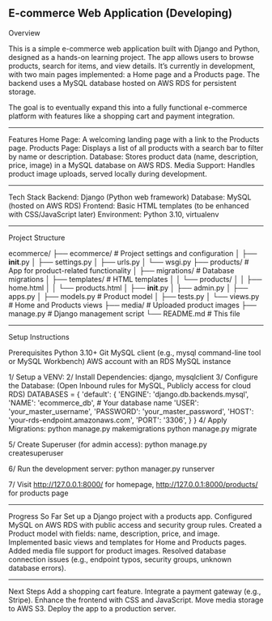 E-commerce Web Application (Developing)
-----
Overview

This is a simple e-commerce web application built with Django and Python, designed as a hands-on learning project. The app allows users to browse products, search for items, and view details. It’s currently in development, with two main pages implemented: a Home page and a Products page. The backend uses a MySQL database hosted on AWS RDS for persistent storage.

The goal is to eventually expand this into a fully functional e-commerce platform with features like a shopping cart and payment integration.

------
Features
Home Page: A welcoming landing page with a link to the Products page.
Products Page: Displays a list of all products with a search bar to filter by name or description.
Database: Stores product data (name, description, price, image) in a MySQL database on AWS RDS.
Media Support: Handles product image uploads, served locally during development.

------
Tech Stack
Backend: Django (Python web framework)
Database: MySQL (hosted on AWS RDS)
Frontend: Basic HTML templates (to be enhanced with CSS/JavaScript later)
Environment: Python 3.10, virtualenv

-----
Project Structure

ecommerce/
├── ecommerce/          # Project settings and configuration
│   ├── __init__.py
│   ├── settings.py
│   ├── urls.py
│   └── wsgi.py
├── products/          # App for product-related functionality
│   ├── migrations/    # Database migrations
│   ├── templates/     # HTML templates
│   │   └── products/
│   │       ├── home.html
│   │       └── products.html
│   ├── __init__.py
│   ├── admin.py
│   ├── apps.py
│   ├── models.py      # Product model
│   ├── tests.py
│   └── views.py       # Home and Products views
├── media/             # Uploaded product images
├── manage.py          # Django management script
└── README.md          # This file

------
Setup Instructions

Prerequisites
    Python 3.10+
    Git
    MySQL client (e.g., mysql command-line tool or MySQL Workbench)
    AWS account with an RDS MySQL instance

1/ Setup a VENV:
2/ Install Dependencies: django, mysqlclient
3/ Configure the Database: (Open Inbound rules for MySQL, Publicly access for cloud RDS)
        DATABASES = {
        'default': {
            'ENGINE': 'django.db.backends.mysql',
            'NAME': 'ecommerce_db',  # Your database name
            'USER': 'your_master_username',
            'PASSWORD': 'your_master_password',
            'HOST': 'your-rds-endpoint.amazonaws.com',
            'PORT': '3306',
        }
    }
4/ Apply Migrations:
python manage.py makemigrations
python manage.py migrate

5/ Create Superuser (for admin access):
python manage.py createsuperuser

6/ Run the development server:
python manager.py runserver

7/ Visit http://127.0.0.1:8000/ for homepage, http://127.0.0.1:8000/products/ for products page

------
Progress So Far
Set up a Django project with a products app.
Configured MySQL on AWS RDS with public access and security group rules.
Created a Product model with fields: name, description, price, and image.
Implemented basic views and templates for Home and Products pages.
Added media file support for product images.
Resolved database connection issues (e.g., endpoint typos, security groups, unknown database errors).

------
Next Steps
Add a shopping cart feature.
Integrate a payment gateway (e.g., Stripe).
Enhance the frontend with CSS and JavaScript.
Move media storage to AWS S3.
Deploy the app to a production server.
